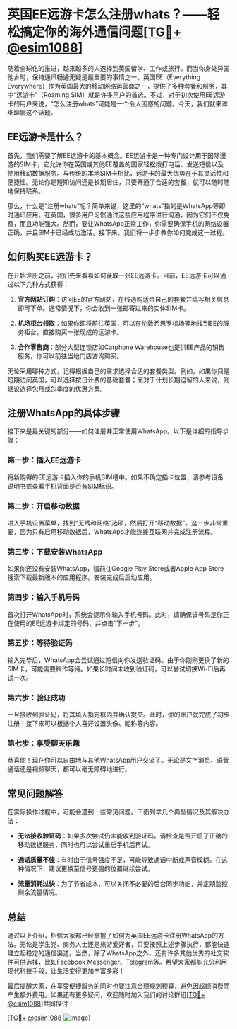 # 英国EE远游卡怎么注册whats？——轻松搞定你的海外通信问题[[TG💪+ @esim1088](https://t.me/s/esim1088)]

随着全球化的推进，越来越多的人选择到英国留学、工作或旅行。而当你身处异国他乡时，保持通讯畅通无疑是最重要的事情之一。英国EE（Everything Everywhere）作为英国最大的移动网络运营商之一，提供了多种套餐和服务，其中“远游卡”（Roaming SIM）就是许多用户的首选。不过，对于初次使用EE远游卡的用户来说，“怎么注册whats”可能是一个令人困惑的问题。今天，我们就来详细聊聊这个话题。

## EE远游卡是什么？

首先，我们需要了解EE远游卡的基本概念。EE远游卡是一种专门设计用于国际漫游的SIM卡，它允许你在英国或其他EE覆盖的国家轻松拨打电话、发送短信以及使用移动数据服务。与传统的本地SIM卡相比，远游卡的最大优势在于其灵活性和便捷性。无论你是短期访问还是长期居住，只要开通了合适的套餐，就可以随时随地保持联系。

那么，什么是“注册whats”呢？简单来说，这里的“whats”指的是WhatsApp等即时通讯应用。在英国，很多用户习惯通过这些应用程序进行沟通，因为它们不仅免费，而且功能强大。然而，要让WhatsApp正常工作，你需要确保手机的网络设置正确，并且SIM卡已经成功激活。接下来，我们将一步步教你如何完成这一过程。

## 如何购买EE远游卡？

在开始注册之前，我们先来看看如何获取一张EE远游卡。目前，EE远游卡可以通过以下几种方式获得：

1. **官方网站订购**：访问EE的官方网站，在线选购适合自己的套餐并填写相关信息即可下单。通常情况下，你会收到一张邮寄过来的实体SIM卡。
   
2. **机场柜台领取**：如果你即将前往英国，可以在伦敦希思罗机场等地找到EE的服务柜台，直接购买一张现成的远游卡。
   
3. **合作零售商**：部分大型连锁店如Carphone Warehouse也提供EE产品的销售服务，你可以前往当地门店咨询购买。

无论采用哪种方式，记得根据自己的需求选择合适的套餐类型。例如，如果你只是短期访问英国，可以选择按日计费的基础套餐；而对于计划长期逗留的人来说，则建议选择包月或包季度的优惠方案。

## 注册WhatsApp的具体步骤

接下来是最关键的部分——如何注册并正常使用WhatsApp。以下是详细的指导步骤：

### 第一步：插入EE远游卡
将新购得的EE远游卡插入你的手机SIM槽中。如果不确定插卡位置，请参考设备说明书或查看手机背面是否有SIM标识。

### 第二步：开启移动数据
进入手机设置菜单，找到“无线和网络”选项，然后打开“移动数据”。这一步非常重要，因为只有启用移动数据后，WhatsApp才能连接互联网并完成注册流程。

### 第三步：下载安装WhatsApp
如果你还没有安装WhatsApp，请前往Google Play Store或者Apple App Store搜索下载最新版本的应用程序。安装完成后启动应用。

### 第四步：输入手机号码
首次打开WhatsApp时，系统会提示你输入手机号码。此时，请确保该号码是你正在使用的EE远游卡绑定的号码，并点击“下一步”。

### 第五步：等待验证码
输入完毕后，WhatsApp会尝试通过短信向你发送验证码。由于你刚刚更换了新的SIM卡，可能需要稍作等待。如果长时间未收到验证码，可以尝试切换Wi-Fi后再试一次。

### 第六步：验证成功
一旦接收到验证码，将其填入指定框内并确认提交。此时，你的账户就完成了初步注册！接下来可以根据个人喜好设置头像、昵称等内容。

### 第七步：享受聊天乐趣
恭喜你！现在你可以自由地与其他WhatsApp用户交流了。无论是文字消息、语音通话还是视频聊天，都可以毫无障碍地进行。

## 常见问题解答

在实际操作过程中，可能会遇到一些常见问题。下面列举几个典型情况及其解决办法：

- **无法接收验证码**：如果多次尝试仍未能收到验证码，请检查是否开启了正确的移动数据服务，同时也可以尝试重启手机后再试。
  
- **通话质量不佳**：有时由于信号强度不足，可能导致通话中断或声音模糊。在这种情况下，建议更换至信号更强的位置继续尝试。

- **流量消耗过快**：为了节省成本，可以关闭不必要的后台同步功能，并定期监控剩余流量情况。

## 总结

通过以上介绍，相信大家都已经掌握了如何为英国EE远游卡注册WhatsApp的方法。无论是学生党、商务人士还是旅游爱好者，只要按照上述步骤执行，都能快速建立起稳定的通信渠道。当然，除了WhatsApp之外，还有许多其他优秀的社交软件可供选择，比如Facebook Messenger、Telegram等。希望大家都能充分利用现代科技手段，让生活变得更加丰富多彩！

最后提醒大家，在享受便捷服务的同时也要注意合理规划预算，避免因超额消费而产生额外费用。如果还有更多疑问，欢迎随时加入我们的讨论群组[[TG💪+ @esim1088](https://t.me/s/esim1088)]共同探讨！

[[TG💪+ @esim1088](https://t.me/s/esim1088) ![Image](https://i.postimg.cc/4NQfJmqS/Snipaste-2025-05-13-00-14-12.png)]